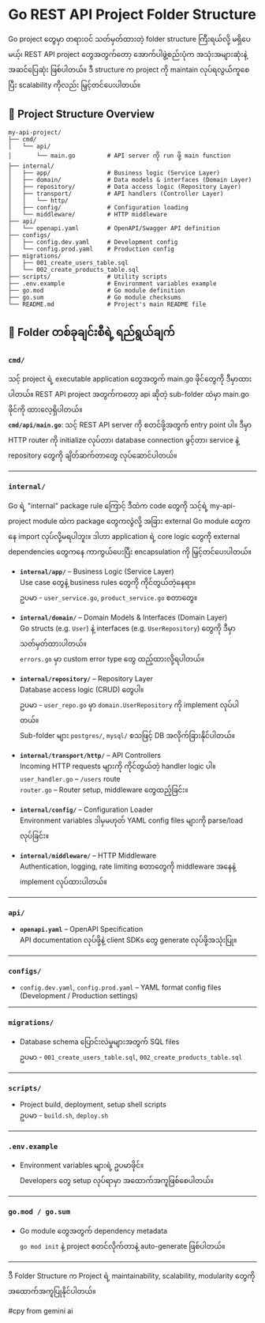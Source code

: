 # Go REST API Project Folder Structure

Go project တွေမှာ တရားဝင် သတ်မှတ်ထားတဲ့ folder structure ကြီးရယ်လို့ မရှိပေမယ့်၊ REST API project တွေအတွက်တော့ အောက်ပါဖွဲ့စည်းပုံက အသုံးအများဆုံးနဲ့ အဆင်ပြေဆုံး ဖြစ်ပါတယ်။ ဒီ structure က project ကို maintain လုပ်ရလွယ်ကူစေပြီး scalability ကိုလည်း မြှင့်တင်ပေးပါတယ်။

## 📁 Project Structure Overview

```
my-api-project/
├── cmd/
│   └── api/
│       └── main.go         # API server ကို run ဖို့ main function
├── internal/
│   ├── app/                # Business logic (Service Layer)
│   ├── domain/             # Data models & interfaces (Domain Layer)
│   ├── repository/         # Data access logic (Repository Layer)
│   ├── transport/          # API handlers (Controller Layer)
│   │   └── http/
│   ├── config/             # Configuration loading
│   └── middleware/         # HTTP middleware
├── api/
│   └── openapi.yaml        # OpenAPI/Swagger API definition
├── configs/
│   ├── config.dev.yaml     # Development config
│   └── config.prod.yaml    # Production config
├── migrations/
│   ├── 001_create_users_table.sql
│   └── 002_create_products_table.sql
├── scripts/                # Utility scripts
├── .env.example            # Environment variables example
├── go.mod                  # Go module definition
├── go.sum                  # Go module checksums
└── README.md               # Project's main README file
```

## 📂 Folder တစ်ခုချင်းစီရဲ့ ရည်ရွယ်ချက်

### `cmd/`

သင့် project ရဲ့ executable application တွေအတွက် main.go ဖိုင်တွေကို ဒီမှာထားပါတယ်။ REST API project အတွက်ကတော့ api ဆိုတဲ့ sub-folder ထဲမှာ main.go ဖိုင်ကို ထားလေ့ရှိပါတယ်။  
**`cmd/api/main.go`**: သင့် REST API server ကို စတင်ဖို့အတွက် entry point ပါ။ ဒီမှာ HTTP router ကို initialize လုပ်တာ၊ database connection ဖွင့်တာ၊ service နဲ့ repository တွေကို ချိတ်ဆက်တာတွေ လုပ်ဆောင်ပါတယ်။

---

### `internal/`

Go ရဲ့ "internal" package rule ကြောင့် ဒီထဲက code တွေကို သင့်ရဲ့ my-api-project module ထဲက package တွေကလွဲလို့ အခြား external Go module တွေကနေ import လုပ်လို့မရပါဘူး။ ဒါဟာ application ရဲ့ core logic တွေကို external dependencies တွေကနေ ကာကွယ်ပေးပြီး encapsulation ကို မြှင့်တင်ပေးပါတယ်။

- **`internal/app/`** – Business Logic (Service Layer)  
  Use case တွေနဲ့ business rules တွေကို ကိုင်တွယ်တဲ့နေရာ။  
  ဥပမာ - `user_service.go`, `product_service.go` စတာတွေ။

- **`internal/domain/`** – Domain Models & Interfaces (Domain Layer)  
  Go structs (e.g. `User`) နဲ့ interfaces (e.g. `UserRepository`) တွေကို ဒီမှာသတ်မှတ်ထားပါတယ်။  
  `errors.go` မှာ custom error type တွေ ထည့်ထားလို့ရပါတယ်။

- **`internal/repository/`** – Repository Layer  
  Database access logic (CRUD) တွေပါ။  
  ဥပမာ - `user_repo.go` မှာ `domain.UserRepository` ကို implement လုပ်ပါတယ်။  
  Sub-folder များ `postgres/`, `mysql/` စသဖြင့် DB အလိုက်ခြားနိုင်ပါတယ်။

- **`internal/transport/http/`** – API Controllers  
  Incoming HTTP requests များကို ကိုင်တွယ်တဲ့ handler logic ပါ။  
  `user_handler.go` – `/users` route  
  `router.go` – Router setup, middleware တွေထည့်ခြင်း။

- **`internal/config/`** – Configuration Loader  
  Environment variables ဒါမှမဟုတ် YAML config files များကို parse/load လုပ်ခြင်း။

- **`internal/middleware/`** – HTTP Middleware  
  Authentication, logging, rate limiting စတာတွေကို middleware အနေနဲ့ implement လုပ်ထားပါတယ်။

---

### `api/`

- **`openapi.yaml`** – OpenAPI Specification  
  API documentation လုပ်ဖို့နဲ့ client SDKs တွေ generate လုပ်ဖို့အသုံးပြု။

---

### `configs/`

- `config.dev.yaml`, `config.prod.yaml` – YAML format config files  
  (Development / Production settings)

---

### `migrations/`

- Database schema ပြောင်းလဲမှုများအတွက် SQL files  
  ဥပမာ - `001_create_users_table.sql`, `002_create_products_table.sql`

---

### `scripts/`

- Project build, deployment, setup shell scripts  
  ဥပမာ - `build.sh`, `deploy.sh`

---

### `.env.example`

- Environment variables များရဲ့ ဥပမာဖိုင်။  
  Developers တွေ setup လုပ်ရာမှာ အထောက်အကူဖြစ်စေပါတယ်။

---

### `go.mod / go.sum`

- Go module တွေအတွက် dependency metadata  
  `go mod init` နဲ့ project စတင်လိုက်တာနဲ့ auto-generate ဖြစ်ပါတယ်။

---

ဒီ Folder Structure က Project ရဲ့ maintainability, scalability, modularity တွေကို အထောက်အကူပြုနိုင်ပါတယ်။

#cpy from gemini ai
